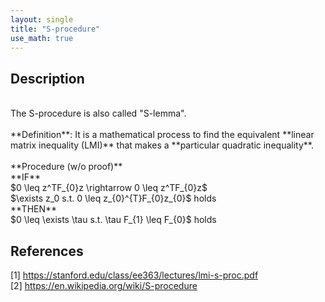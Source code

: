 ```yaml
---
layout: single
title: "S-procedure"
use_math: true
---
```


## Description
<br>
The S-procedure is also called "S-lemma". <br><br>
**Definition**: It is a mathematical process to find the equivalent **linear matrix inequality (LMI)** that makes a **particular quadratic inequality**. <br><br>
**Procedure (w/o proof)** <br>
**IF** <br>
$0 \leq z^TF_{0}z  \rightarrow  0 \leq z^TF_{0}z$ <br>
$\exists z_0  s.t.  0 \leq z_{0}^{T}F_{0}z_{0}$ holds <br>
**THEN**  <br>
$0 \leq \exists \tau s.t. \tau F_{1} \leq F_{0}$ holds <br>
 
## References
[1] <https://stanford.edu/class/ee363/lectures/lmi-s-proc.pdf> <br>
[2] <https://en.wikipedia.org/wiki/S-procedure> 
